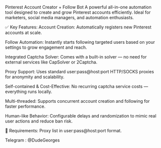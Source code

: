 Pinterest Account Creator + Follow Bot
A powerful all-in-one automation tool designed to create and grow Pinterest accounts efficiently. Ideal for marketers, social media managers, and automation enthusiasts.

✅ Key Features:
Account Creation: Automatically registers new Pinterest accounts at scale.

Follow Automation: Instantly starts following targeted users based on your settings to grow engagement and reach.

Integrated Captcha Solver: Comes with a built-in solver — no need for external services like CapSolver or 2Captcha.

Proxy Support: Uses standard user:pass@host:port HTTP/SOCKS proxies for anonymity and scalability.

Self-contained & Cost-Effective: No recurring captcha service costs — everything runs locally.

Multi-threaded: Supports concurrent account creation and following for faster performance.

Human-like Behavior: Configurable delays and randomization to mimic real user actions and reduce ban risk.

🧩 Requirements:
Proxy list in user:pass@host:port format.


Telegram : @DudeGeorges
